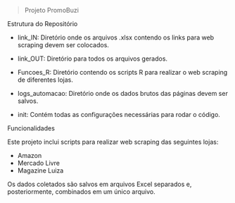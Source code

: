 >Projeto PromoBuzi

Estrutura do Repositório

- link_IN: Diretório onde os arquivos .xlsx contendo os links para web scraping devem ser colocados.

- link_OUT: Diretório para todos os arquivos gerados.

- Funcoes_R: Diretório contendo os scripts R para realizar o web scraping de diferentes lojas.

- logs_automacao: Diretório onde os dados brutos das páginas devem ser salvos.

- init: Contém todas as configurações necessárias para rodar o código.

Funcionalidades

Este projeto inclui scripts para realizar web scraping das seguintes lojas:

- Amazon
- Mercado Livre
- Magazine Luiza

Os dados coletados são salvos em arquivos Excel separados e, posteriormente, combinados em um único arquivo.
